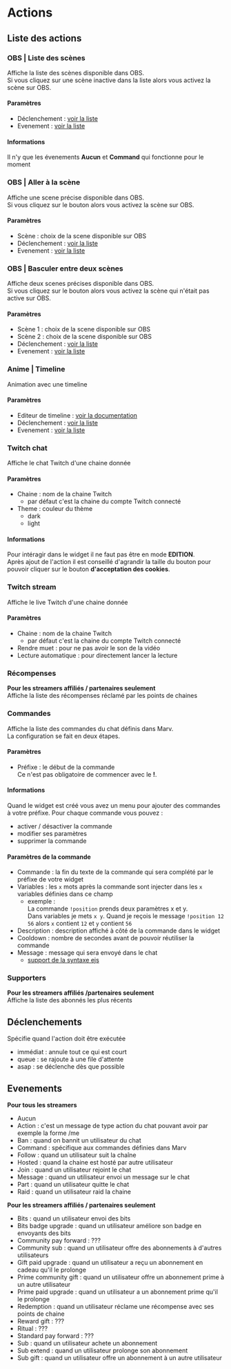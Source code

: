# Actions

## Liste des actions

### OBS | Liste des scènes
Affiche la liste des scènes disponible dans OBS.  
Si vous cliquez sur une scène inactive dans la liste alors vous activez la scène sur OBS.
#### Paramètres
- Déclenchement : [voir la liste](/fr/docs/actions#declenchements)
- Evenement : [voir la liste](/fr/docs/actions#evenements)
#### Informations
Il n'y que les évenements **Aucun** et **Command** qui fonctionne pour le moment

### OBS | Aller à la scène
Affiche une scene précise disponible dans OBS.  
Si vous cliquez sur le bouton alors vous activez la scène sur OBS.
#### Paramètres
- Scène : choix de la scene disponible sur OBS 
- Déclenchement : [voir la liste](/fr/docs/actions#declenchements)
- Evenement : [voir la liste](/fr/docs/actions#evenements)

### OBS | Basculer entre deux scènes
Affiche deux scenes précises disponible dans OBS.  
Si vous cliquez sur le bouton alors vous activez la scène qui n'était pas active sur OBS.
#### Paramètres
- Scène 1 : choix de la scene disponible sur OBS
- Scène 2 : choix de la scene disponible sur OBS
- Déclenchement : [voir la liste](/fr/docs/actions#declenchements)
- Evenement : [voir la liste](/fr/docs/actions#evenements)

### Anime | Timeline
Animation avec une timeline
#### Paramètres
- Editeur de timeline : [voir la documentation](/fr/docs/timeline)
- Déclenchement : [voir la liste](/fr/docs/actions#declenchements)
- Evenement : [voir la liste](/fr/docs/actions#evenements)

### Twitch chat
Affiche le chat Twitch d'une chaine donnée
#### Paramètres
- Chaine : nom de la chaine Twitch
  - par défaut c'est la chaine du compte Twitch connecté
- Theme : couleur du thème
  - dark
  - light
#### Informations
Pour intéragir dans le widget il ne faut pas être en mode **EDITION**.  
Après ajout de l'action il est conseillé d'agrandir la taille du bouton pour pouvoir cliquer sur le bouton **d'acceptation des cookies**.

### Twitch stream
Affiche le live Twitch d'une chaine donnée
#### Paramètres
- Chaine : nom de la chaine Twitch
  - par défaut c'est la chaine du compte Twitch connecté
- Rendre muet : pour ne pas avoir le son de la vidéo
- Lecture automatique : pour directement lancer la lecture

### Récompenses
**Pour les streamers affiliés / partenaires seulement**  
Affiche la liste des récompenses réclamé par les points de chaines

### Commandes
Affiche la liste des commandes du chat définis dans Marv.  
La configuration se fait en deux étapes.  
#### Paramètres
- Préfixe : le début de la commande  
Ce n'est pas obligatoire de commencer avec le **!**.
#### Informations
Quand le widget est créé vous avez un menu pour ajouter des commandes à votre préfixe.
Pour chaque commande vous pouvez : 
- activer / désactiver la commande
- modifier ses paramètres
- supprimer la commande
#### Paramètres de la commande
- Commande : la fin du texte de la commande qui sera complété par le préfixe de votre widget
- Variables : les `x` mots après la commande sont injecter dans les `x` variables définies dans ce champ
  - exemple :  
    La commande `!position` prends deux paramètres x et y.  
    Dans variables je mets `x y`.
    Quand je reçois le message `!position 12 56` alors `x` contient `12` et `y` contient `56`
- Description : description affiché à côté de la commande dans le widget
- Cooldown : nombre de secondes avant de pouvoir réutiliser la commande
- Message : message qui sera envoyé dans le chat
  - [support de la syntaxe ejs](https://ejs.co/#docs)

### Supporters
**Pour les streamers affiliés /partenaires seulement**  
Affiche la liste des abonnés les plus récents

## Déclenchements
Spécifie quand l'action doit être exécutée  
- immédiat : annule tout ce qui est court
- queue : se rajoute à une file d'attente
- asap : se déclenche dès que possible

## Evenements
**Pour tous les streamers**
- Aucun
- Action : c'est un message de type action du chat pouvant avoir par exemple la forme /me <message>
- Ban : quand on bannit un utilisateur du chat
- Command : spécifique aux commandes définies dans Marv
- Follow : quand un utilisateur suit la chaîne
- Hosted : quand la chaine est hosté par autre utilisateur
- Join : quand un utilisateur rejoint le chat
- Message : quand un utilisateur envoi un message sur le chat
- Part : quand un utilisateur quitte le chat
- Raid : quand un utilisateur raid la chaine

**Pour les streamers affiliés / partenaires seulement**
- Bits : quand un utilisateur envoi des bits
- Bits badge upgrade : quand un utilisateur améliore son badge en envoyants des bits
- Community pay forward : ???
- Community sub : quand un utilisateur offre des abonnements à d'autres utilisateurs
- Gift paid upgrade : quand un utilisateur a reçu un abonnement en cadeau qu'il le prolonge
- Prime community gift : quand un utilisateur offre un abonnement prime à un autre utilisateur
- Prime paid upgrade : quand un utilisateur a un abonnement prime qu'il le prolonge
- Redemption : quand un utilisateur réclame une récompense avec ses points de chaine
- Reward gift : ???
- Ritual : ???
- Standard pay forward : ???
- Sub : quand un utilisateur achete un abonnement
- Sub extend : quand un utilisateur prolonge son abonnement
- Sub gift : quand un utilisateur offre un abonnement à un autre utilisateur